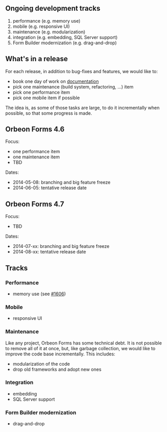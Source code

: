 ## Ongoing development tracks

1. performance (e.g. memory use)
1. mobile (e.g. responsive UI)
1. maintenance (e.g. modularization)
1. integration (e.g. embedding, SQL Server support)
1. Form Builder modernization (e.g. drag-and-drop)

## What's in a release

For each release, in addition to bug-fixes and features, we would like to:

- book one day of work on [documentation](https://github.com/orbeon/orbeon-forms/issues?direction=desc&labels=Doc&milestone=&page=1&sort=updated&state=open)
- pick one maintenance (build system, refactoring, …) item
- pick one performance item
- pick one mobile item if possible

The idea is, as some of those tasks are large, to do it incrementally when possible, so that some progress is made.

## Orbeon Forms 4.6

Focus:

- one performance item
- one maintenance item
- TBD

Dates:

- 2014-05-08: branching and big feature freeze
- 2014-06-05: tentative release date

## Orbeon Forms 4.7

Focus:

- TBD

Dates:

- 2014-07-xx: branching and big feature freeze
- 2014-08-xx: tentative release date

## Tracks

### Performance

- memory use (see [#1606](https://github.com/orbeon/orbeon-forms/issues/1606))

### Mobile

- responsive UI

### Maintenance

Like any project, Orbeon Forms has some technical debt. It is not possible to remove all of it at once, but, like garbage collection, we would like to improve the code base incrementally. This includes:

- modularization of the code
- drop old frameworks and adopt new ones

### Integration

- embedding
- SQL Server support

### Form Builder modernization

- drag-and-drop
